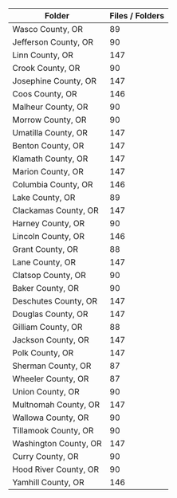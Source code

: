 | Folder                |   Files / Folders |
|-----------------------|-------------------|
| Wasco County, OR      |                89 |
| Jefferson County, OR  |                90 |
| Linn County, OR       |               147 |
| Crook County, OR      |                90 |
| Josephine County, OR  |               147 |
| Coos County, OR       |               146 |
| Malheur County, OR    |                90 |
| Morrow County, OR     |                90 |
| Umatilla County, OR   |               147 |
| Benton County, OR     |               147 |
| Klamath County, OR    |               147 |
| Marion County, OR     |               147 |
| Columbia County, OR   |               146 |
| Lake County, OR       |                89 |
| Clackamas County, OR  |               147 |
| Harney County, OR     |                90 |
| Lincoln County, OR    |               146 |
| Grant County, OR      |                88 |
| Lane County, OR       |               147 |
| Clatsop County, OR    |                90 |
| Baker County, OR      |                90 |
| Deschutes County, OR  |               147 |
| Douglas County, OR    |               147 |
| Gilliam County, OR    |                88 |
| Jackson County, OR    |               147 |
| Polk County, OR       |               147 |
| Sherman County, OR    |                87 |
| Wheeler County, OR    |                87 |
| Union County, OR      |                90 |
| Multnomah County, OR  |               147 |
| Wallowa County, OR    |                90 |
| Tillamook County, OR  |                90 |
| Washington County, OR |               147 |
| Curry County, OR      |                90 |
| Hood River County, OR |                90 |
| Yamhill County, OR    |               146 |